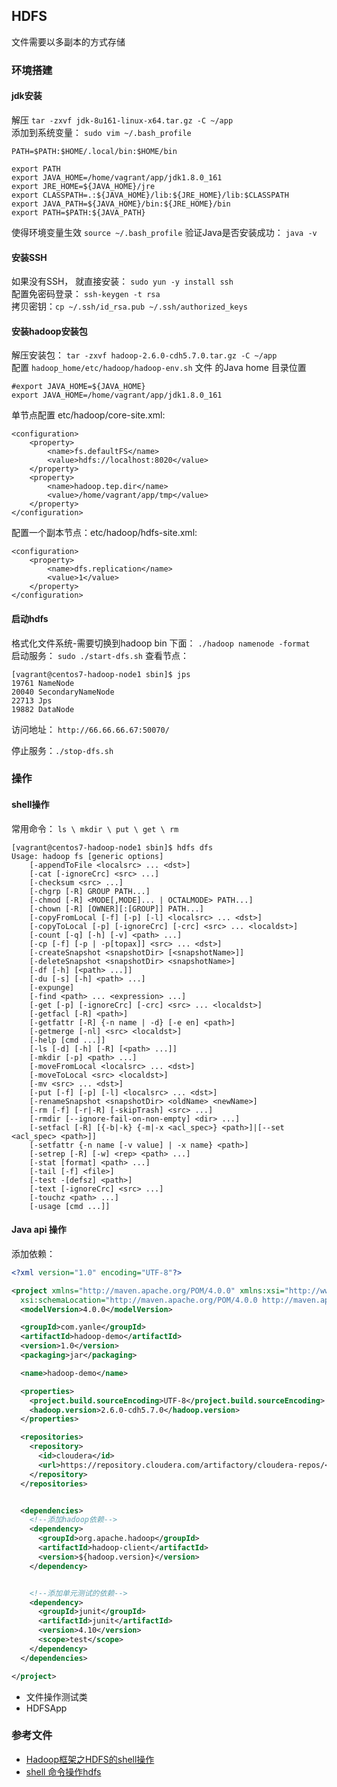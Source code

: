 ## HDFS

文件需要以多副本的方式存储

### 环境搭建

#### jdk安装
解压 `tar -zxvf jdk-8u161-linux-x64.tar.gz -C ~/app`                      
添加到系统变量： `sudo vim ~/.bash_profile`                  
```
PATH=$PATH:$HOME/.local/bin:$HOME/bin

export PATH
export JAVA_HOME=/home/vagrant/app/jdk1.8.0_161
export JRE_HOME=${JAVA_HOME}/jre
export CLASSPATH=.:${JAVA_HOME}/lib:${JRE_HOME}/lib:$CLASSPATH
export JAVA_PATH=${JAVA_HOME}/bin:${JRE_HOME}/bin
export PATH=$PATH:${JAVA_PATH}
```
使得环境变量生效 `source ~/.bash_profile`
验证Java是否安装成功： `java -v`

#### 安装SSH
如果没有SSH， 就直接安装： `sudo yun -y install ssh`                       
配置免密码登录： `ssh-keygen -t rsa`                    
拷贝密钥：`cp ~/.ssh/id_rsa.pub ~/.ssh/authorized_keys`                  

#### 安装hadoop安装包
解压安装包： `tar -zxvf hadoop-2.6.0-cdh5.7.0.tar.gz -C ~/app`                
配置 `hadoop_home/etc/hadoop/hadoop-env.sh` 文件 的Java home 目录位置
```
#export JAVA_HOME=${JAVA_HOME}
export JAVA_HOME=/home/vagrant/app/jdk1.8.0_161
```

单节点配置 etc/hadoop/core-site.xml:
```
<configuration>
    <property>
        <name>fs.defaultFS</name>
        <value>hdfs://localhost:8020</value>
    </property>
    <property>
        <name>hadoop.tep.dir</name>
        <value>/home/vagrant/app/tmp</value>
    </property>
</configuration>
```

配置一个副本节点：etc/hadoop/hdfs-site.xml:       
```
<configuration>
    <property>
        <name>dfs.replication</name>
        <value>1</value>
    </property>
</configuration>
```


#### 启动hdfs
格式化文件系统-需要切换到hadoop bin 下面：  `./hadoop namenode -format`                        
启动服务： `sudo ./start-dfs.sh`
查看节点：               
```
[vagrant@centos7-hadoop-node1 sbin]$ jps
19761 NameNode
20040 SecondaryNameNode
22713 Jps
19882 DataNode
```

访问地址： `http://66.66.66.67:50070/`

停止服务：`./stop-dfs.sh`


### 操作

#### shell操作
常用命令： `ls \ mkdir \ put \ get \ rm`
```
[vagrant@centos7-hadoop-node1 sbin]$ hdfs dfs
Usage: hadoop fs [generic options]
	[-appendToFile <localsrc> ... <dst>]
	[-cat [-ignoreCrc] <src> ...]
	[-checksum <src> ...]
	[-chgrp [-R] GROUP PATH...]
	[-chmod [-R] <MODE[,MODE]... | OCTALMODE> PATH...]
	[-chown [-R] [OWNER][:[GROUP]] PATH...]
	[-copyFromLocal [-f] [-p] [-l] <localsrc> ... <dst>]
	[-copyToLocal [-p] [-ignoreCrc] [-crc] <src> ... <localdst>]
	[-count [-q] [-h] [-v] <path> ...]
	[-cp [-f] [-p | -p[topax]] <src> ... <dst>]
	[-createSnapshot <snapshotDir> [<snapshotName>]]
	[-deleteSnapshot <snapshotDir> <snapshotName>]
	[-df [-h] [<path> ...]]
	[-du [-s] [-h] <path> ...]
	[-expunge]
	[-find <path> ... <expression> ...]
	[-get [-p] [-ignoreCrc] [-crc] <src> ... <localdst>]
	[-getfacl [-R] <path>]
	[-getfattr [-R] {-n name | -d} [-e en] <path>]
	[-getmerge [-nl] <src> <localdst>]
	[-help [cmd ...]]
	[-ls [-d] [-h] [-R] [<path> ...]]
	[-mkdir [-p] <path> ...]
	[-moveFromLocal <localsrc> ... <dst>]
	[-moveToLocal <src> <localdst>]
	[-mv <src> ... <dst>]
	[-put [-f] [-p] [-l] <localsrc> ... <dst>]
	[-renameSnapshot <snapshotDir> <oldName> <newName>]
	[-rm [-f] [-r|-R] [-skipTrash] <src> ...]
	[-rmdir [--ignore-fail-on-non-empty] <dir> ...]
	[-setfacl [-R] [{-b|-k} {-m|-x <acl_spec>} <path>]|[--set <acl_spec> <path>]]
	[-setfattr {-n name [-v value] | -x name} <path>]
	[-setrep [-R] [-w] <rep> <path> ...]
	[-stat [format] <path> ...]
	[-tail [-f] <file>]
	[-test -[defsz] <path>]
	[-text [-ignoreCrc] <src> ...]
	[-touchz <path> ...]
	[-usage [cmd ...]]
```


#### Java api 操作
添加依赖：
```xml
<?xml version="1.0" encoding="UTF-8"?>

<project xmlns="http://maven.apache.org/POM/4.0.0" xmlns:xsi="http://www.w3.org/2001/XMLSchema-instance"
  xsi:schemaLocation="http://maven.apache.org/POM/4.0.0 http://maven.apache.org/xsd/maven-4.0.0.xsd">
  <modelVersion>4.0.0</modelVersion>

  <groupId>com.yanle</groupId>
  <artifactId>hadoop-demo</artifactId>
  <version>1.0</version>
  <packaging>jar</packaging>

  <name>hadoop-demo</name>

  <properties>
    <project.build.sourceEncoding>UTF-8</project.build.sourceEncoding>
    <hadoop.version>2.6.0-cdh5.7.0</hadoop.version>
  </properties>

  <repositories>
    <repository>
      <id>cloudera</id>
      <url>https://repository.cloudera.com/artifactory/cloudera-repos/</url>
    </repository>
  </repositories>


  <dependencies>
    <!--添加hadoop依赖-->
    <dependency>
      <groupId>org.apache.hadoop</groupId>
      <artifactId>hadoop-client</artifactId>
      <version>${hadoop.version}</version>
    </dependency>


    <!--添加单元测试的依赖-->
    <dependency>
      <groupId>junit</groupId>
      <artifactId>junit</artifactId>
      <version>4.10</version>
      <scope>test</scope>
    </dependency>
  </dependencies>

</project>
```

- 文件操作测试类
- HDFSApp


### 参考文件
- [Hadoop框架之HDFS的shell操作](https://www.cnblogs.com/hezhiyao/p/7627060.html)
- [shell 命令操作hdfs](https://blog.csdn.net/u012957549/article/details/78787742)